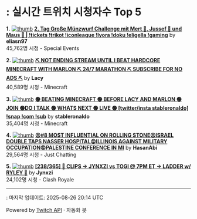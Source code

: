 # : 실시간 트위치 시청자수 Top 5

**1.** [![thumb](https://static-cdn.jtvnw.net/previews-ttv/live_user_eliasn97-320x180.jpg)](https://twitch.tv/eliasn97)
**[2. Tag Große Münzwurf Challenge mit Mert 🐴, Jussef 📐 und Maus 🐀 | !tickets !trikot !iconleague !lyora !doku !eligella !gaming](https://twitch.tv/eliasn97)** by **eliasn97**<br>45,762명 시청  - Special Events

**2.** [![thumb](https://static-cdn.jtvnw.net/previews-ttv/live_user_lacy-320x180.jpg)](https://twitch.tv/Lacy)
**[⛏️ NOT ENDING STREAM UNTIL I BEAT HARDCORE MINECRAFT WITH MARLON ⛏️ 24/7 MARATHON ⛏️ SUBSCRIBE FOR NO ADS ⛏️](https://twitch.tv/Lacy)** by **Lacy**<br>40,589명 시청  - Minecraft

**3.** [![thumb](https://static-cdn.jtvnw.net/previews-ttv/live_user_stableronaldo-320x180.jpg)](https://twitch.tv/stableronaldo)
**[🟢 BEATING MINECRAFT 🟢 BEFORE LACY AND MARLON 🟢 JOIN 🟢DO I TALK 🟢 WHATS NEXT 🟢 LIVE 🟢  [twitter/insta stableronaldo] !snap !com !sub](https://twitch.tv/stableronaldo)** by **stableronaldo**<br>35,404명 시청  - Minecraft

**4.** [![thumb](https://static-cdn.jtvnw.net/previews-ttv/live_user_hasanabi-320x180.jpg)](https://twitch.tv/HasanAbi)
**[😡#8 MOST INFLUENTIAL ON ROLLING STONE😡ISRAEL DOUBLE TAPS NASSER HOSPITAL😡ILLINOIS AGAINST MILITARY OCCUPATION😡PALESTINE CONFERENCE IN MI](https://twitch.tv/HasanAbi)** by **HasanAbi**<br>29,564명 시청  - Just Chatting

**5.** [![thumb](https://static-cdn.jtvnw.net/previews-ttv/live_user_jynxzi-320x180.jpg)](https://twitch.tv/Jynxzi)
**[[238/365] 🔴 CLIPS -> JYNXZI vs TOGI @ 7PM ET -> LADDER w/ RYLEY 🔴](https://twitch.tv/Jynxzi)** by **Jynxzi**<br>24,102명 시청  - Clash Royale


---
: 마지막 업데이트: 2025-08-26 20:14 UTC

Powered by [Twitch API](https://dev.twitch.tv/docs/api/reference) · 자동화 봇